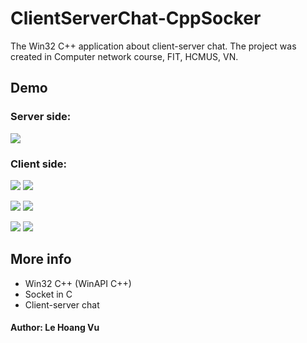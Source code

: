 # ClientServerChat-CppSocker

The Win32 C++ application about client-server chat.
The project was created in Computer network course, FIT, HCMUS, VN.

## Demo

### Server side:
<img src="https://github.com/elhoangvu/ClientServerChat-C-Socket/blob/master/Demo/server.jpg"> 

### Client side:

<img src="https://github.com/elhoangvu/ClientServerChat-C-Socket/blob/master/Demo/client1.jpg"> <img src="https://github.com/elhoangvu/ClientServerChat-C-Socket/blob/master/Demo/client2.jpg">

<img src="https://github.com/elhoangvu/ClientServerChat-C-Socket/blob/master/Demo/client3.jpg"> <img src="https://github.com/elhoangvu/ClientServerChat-C-Socket/blob/master/Demo/client4.jpg">

<img src="https://github.com/elhoangvu/ClientServerChat-C-Socket/blob/master/Demo/client5.jpg">
<img src="https://github.com/elhoangvu/ClientServerChat-C-Socket/blob/master/Demo/client6.jpg">

## More info
- Win32 C++ (WinAPI C++)
- Socket in C
- Client-server chat

#### Author: Le Hoang Vu

